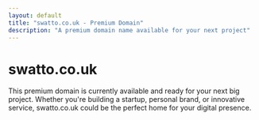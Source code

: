 ```yaml
---
layout: default
title: "swatto.co.uk - Premium Domain"
description: "A premium domain name available for your next project"
---
```


# swatto.co.uk

This premium domain is currently available and ready for your next big project. Whether you're building a startup, personal brand, or innovative service, swatto.co.uk could be the perfect home for your digital presence.
